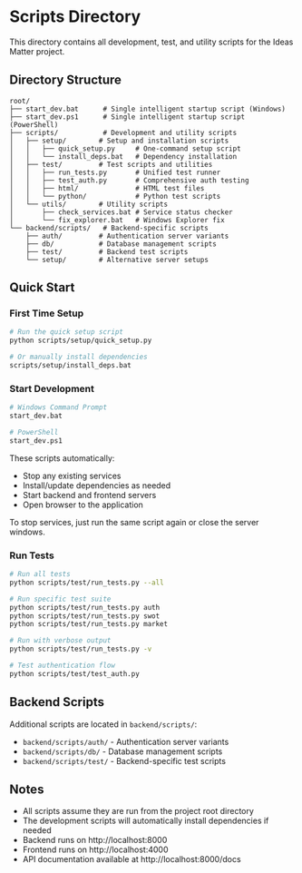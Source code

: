 # Scripts Directory

This directory contains all development, test, and utility scripts for the Ideas Matter project.

## Directory Structure

```
root/
├── start_dev.bat      # Single intelligent startup script (Windows)
├── start_dev.ps1      # Single intelligent startup script (PowerShell)
├── scripts/           # Development and utility scripts
│   ├── setup/        # Setup and installation scripts
│   │   ├── quick_setup.py     # One-command setup script
│   │   └── install_deps.bat   # Dependency installation
│   ├── test/         # Test scripts and utilities
│   │   ├── run_tests.py       # Unified test runner
│   │   ├── test_auth.py       # Comprehensive auth testing
│   │   ├── html/              # HTML test files
│   │   └── python/            # Python test scripts
│   └── utils/        # Utility scripts
│       ├── check_services.bat # Service status checker
│       └── fix_explorer.bat   # Windows Explorer fix
└── backend/scripts/   # Backend-specific scripts
    ├── auth/         # Authentication server variants
    ├── db/           # Database management scripts
    ├── test/         # Backend test scripts
    └── setup/        # Alternative server setups
```

## Quick Start

### First Time Setup
```bash
# Run the quick setup script
python scripts/setup/quick_setup.py

# Or manually install dependencies
scripts/setup/install_deps.bat
```

### Start Development
```bash
# Windows Command Prompt
start_dev.bat

# PowerShell
start_dev.ps1
```

These scripts automatically:
- Stop any existing services
- Install/update dependencies as needed
- Start backend and frontend servers
- Open browser to the application

To stop services, just run the same script again or close the server windows.

### Run Tests
```bash
# Run all tests
python scripts/test/run_tests.py --all

# Run specific test suite
python scripts/test/run_tests.py auth
python scripts/test/run_tests.py swot
python scripts/test/run_tests.py market

# Run with verbose output
python scripts/test/run_tests.py -v

# Test authentication flow
python scripts/test/test_auth.py
```

## Backend Scripts

Additional scripts are located in `backend/scripts/`:

- `backend/scripts/auth/` - Authentication server variants
- `backend/scripts/db/` - Database management scripts
- `backend/scripts/test/` - Backend-specific test scripts

## Notes

- All scripts assume they are run from the project root directory
- The development scripts will automatically install dependencies if needed
- Backend runs on http://localhost:8000
- Frontend runs on http://localhost:4000
- API documentation available at http://localhost:8000/docs